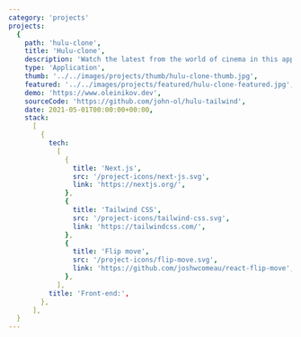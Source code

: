 ```yaml
---
category: 'projects'
projects:
  {
    path: 'hulu-clone',
    title: 'Hulu-clone',
    description: 'Watch the latest from the world of cinema in this app. The project has filtering by category. All information is parsing from the TMDB database. Implemented with Next.js and Tailwind CSS frameworks.',
    type: 'Application',
    thumb: '../../images/projects/thumb/hulu-clone-thumb.jpg',
    featured: '../../images/projects/featured/hulu-clone-featured.jpg',
    demo: 'https://www.oleinikov.dev',
    sourceCode: 'https://github.com/john-ol/hulu-tailwind',
    date: 2021-05-01T00:00:00+00:00,
    stack:
      [
        {
          tech:
            [
              {
                title: 'Next.js',
                src: '/project-icons/next-js.svg',
                link: 'https://nextjs.org/',
              },
              {
                title: 'Tailwind CSS',
                src: '/project-icons/tailwind-css.svg',
                link: 'https://tailwindcss.com/',
              },
              {
                title: 'Flip move',
                src: '/project-icons/flip-move.svg',
                link: 'https://github.com/joshwcomeau/react-flip-move',
              },
            ],
          title: 'Front-end:',
        },
      ],
  }
---
```

